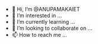 - 👋 Hi, I’m @ANUPAMAKAIET
- 👀 I’m interested in ...
- 🌱 I’m currently learning ...
- 💞️ I’m looking to collaborate on ...
- 📫 How to reach me ...

<!---
ANUPAMAKAIET/ANUPAMAKAIET is a ✨ special ✨ repository because its `README.md` (this file) appears on your GitHub profile.
You can click the Preview link to take a look at your changes.
--->

